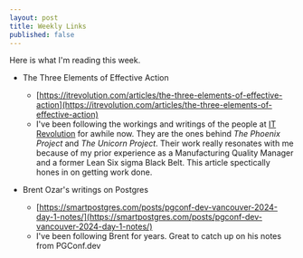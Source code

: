 ```yaml
---
layout: post
title: Weekly Links
published: false
---
```


Here is what I'm reading this week.

* The Three Elements of Effective Action
  * [https://itrevolution.com/articles/the-three-elements-of-effective-action](https://itrevolution.com/articles/the-three-elements-of-effective-action)
  * I've been following the workings and writings of the people at [IT Revolution](https://itrevolution.com/articles/) for awhile now. They are the ones behind *The Phoenix Project* and *The Unicorn Project*.
  Their work really resonates with me because of my prior experience as a Manufacturing Quality Manager and a former Lean Six sigma Black Belt. This article spectically hones in on getting work done.

* Brent Ozar's writings on Postgres
  * [https://smartpostgres.com/posts/pgconf-dev-vancouver-2024-day-1-notes/](https://smartpostgres.com/posts/pgconf-dev-vancouver-2024-day-1-notes/)
  * I've been following Brent for years. Great to catch up on his notes from PGConf.dev
